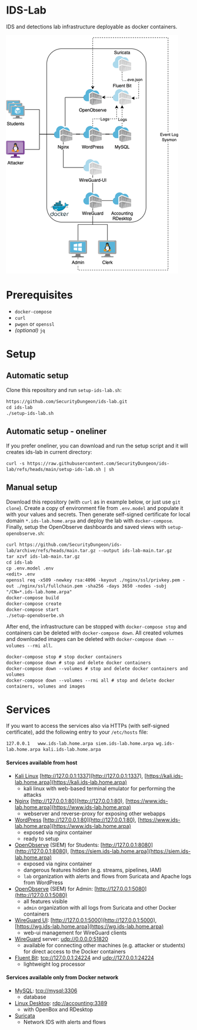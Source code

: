 # IDS-Lab
IDS and detections lab infrastructure deployable as docker containers.

![IDS Lab schema](./docs/ids-lab.png "IDS Lab schema")

# Prerequisites

* `docker-compose`
* `curl`
* `pwgen` or `openssl`
* *(optional)* `jq`

# Setup

## Automatic setup

Clone this repository and run `setup-ids-lab.sh`:

```
https://github.com/SecurityDungeon/ids-lab.git
cd ids-lab
./setup-ids-lab.sh
```

## Automatic setup - oneliner
If you prefer oneliner, you can download and run the setup script and it will creates ids-lab in current directory:

```
curl -s https://raw.githubusercontent.com/SecurityDungeon/ids-lab/refs/heads/main/setup-ids-lab.sh | sh
```

## Manual setup
Download this repository (with  `curl` as in example below, or just use `git clone`). Create a copy of environment file from `.env.model` and populate it with your values and secrets. Then generate self-signed certificate for local domain `*.ids-lab.home.arpa` and deploy the lab with `docker-compose`. Finally, setup the OpenObserve dashboards and saved views with `setup-openobserve.sh`:

```
curl https://github.com/SecurityDungeon/ids-lab/archive/refs/heads/main.tar.gz --output ids-lab-main.tar.gz
tar xzvf ids-lab-main.tar.gz
cd ids-lab
cp .env.model .env
<edit> .env
openssl req -x509 -newkey rsa:4096 -keyout ./nginx/ssl/privkey.pem -out ./nginx/ssl/fullchain.pem -sha256 -days 3650 -nodes -subj "/CN=*.ids-lab.home.arpa"
docker-compose build
docker-compose create
docker-compose start
./setup-openobserbe.sh
```



After end, the infrastructure can be stopped with `docker-compose stop` and containers can be deleted with `docker-compose down`.
All created volumes and downloaded images can be deleted with `docker-compose down --volumes --rmi all`.

```
docker-compose stop # stop docker containers
docker-compose down # stop and delete docker containers
docker-compose down --volumes # stop and delete docker containers and volumes
docker-compose down --volumes --rmi all # stop and delete docker containers, volumes and images
```

# Services
If you want to access the services also via HTTPs (with self-signed certificate), add the following entry to your `/etc/hosts` file:

```
127.0.0.1	www.ids-lab.home.arpa siem.ids-lab.home.arpa wg.ids-lab.home.arpa kali.ids-lab.home.arpa
```

#### Services available from host
* [Kali Linux](https://hub.docker.com/u/kalilinux/) [http://127.0.0.1:1337](http://127.0.0.1:1337), [https://kali.ids-lab.home.arpa](https://kali.ids-lab.home.arpa)
  * kali linux with web-based terminal emulator for performing the attacks
* [Nginx](https://hub.docker.com/_/nginx) [http://127.0.0.1:80](http://127.0.0.1:80), [https://www.ids-lab.home.arpa](https://www.ids-lab.home.arpa)
  * webserver and reverse-proxy for exposing other webapps
* [WordPress](https://hub.docker.com/_/wordpress) [http://127.0.0.1:80](http://127.0.0.1:80), [https://www.ids-lab.home.arpa](https://www.ids-lab.home.arpa)
  * exposed via nginx container
  * ready to setup
* [OpenObserve](https://github.com/openobserve/openobserve/) (SIEM) for Students: [http://127.0.0.1:8080](http://127.0.0.1:8080), [https://siem.ids-lab.home.arpa](https://siem.ids-lab.home.arpa)
  * exposed via nginx container
  * dangerous features hidden (e.g. streams, pipelines, IAM)
  * `lab` organization with alerts and flows from Suricata and Apache logs from WordPress
* [OpenObserve](https://github.com/openobserve/openobserve/) (SIEM) for Admin: [http://127.0.0.1:5080](http://127.0.0.1:5080)
  * all features visible
  * `admin` organization with all logs from Suricata and other Docker containers
* [WireGuard UI](https://github.com/ngoduykhanh/wireguard-ui): [http://127.0.0.1:5000](http://127.0.0.1:5000), [https://wg.ids-lab.home.arpa](https://wg.ids-lab.home.arpa)
  * web-ui management for WireGuard clients
* [WireGuard](https://hub.docker.com/r/linuxserver/wireguard) server: [udp://0.0.0.0:51820](udp://0.0.0.0:51820)
  * available for connecting other machines (e.g. attacker or students) for direct access to the Docker containers
* [Fluent Bit](https://hub.docker.com/r/fluent/fluent-bit/): [tcp://127.0.0.1:24224](tcp://127.0.0.1:24224) and [udp://127.0.0.1:24224](udp://127.0.0.1:24224)
  * lightweight log processor
  
#### Services available only from Docker network
* [MySQL](https://hub.docker.com/_/mysql): [tcp://mysql:3306](tcp://mysql:3306)
  * database
* [Linux Desktop](https://hub.docker.com/r/linuxserver/rdesktop): [rdp://accounting:3389](rdp://accounting:3389)
  * with OpenBox and RDesktop
* [Suricata](https://github.com/jasonish/docker-suricata)
  * Network IDS with alerts and flows
